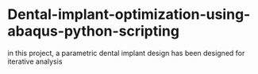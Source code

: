 # Dental-implant-optimization-using-abaqus-python-scripting
in this project, a parametric dental implant design has been designed for iterative analysis
